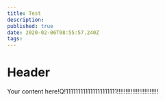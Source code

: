 ```yaml
---
title: Test
description: 
published: true
date: 2020-02-06T08:55:57.240Z
tags: 
---
```


# Header
Your content here!Q!111111111111111111111!!!!!!!!!!!!!!!!!!!!!!!!